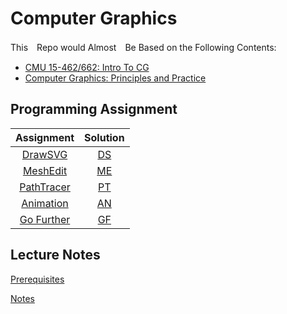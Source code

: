 # Computer Graphics

This　Repo would Almost　Be Based on the Following Contents:

- [CMU 15-462/662: Intro To CG](http://15462.courses.cs.cmu.edu/fall2021/courseinfo)
- [Computer Graphics: Principles and Practice](https://www.amazon.com/Computer-Graphics-Principles-Practice-3rd/dp/0321399528)

## Programming Assignment
|Assignment|Solution|
|:--:|:--:| 
|[DrawSVG](http://462cmu.github.io/asst1_drawsvg/)|[DS](./asst1_drawsvg)|
|[MeshEdit](http://462cmu.github.io/asst2_meshedit/)|[ME](./asst2_meshedit)|
|[PathTracer](http://462cmu.github.io/asst3_pathtracer/)|[PT](./asst3_pathtracer/)|
|[Animation](http://462cmu.github.io/asst4_animation/)|[AN](./asst4_animation)|
|[Go Further](http://462cmu.github.io/asst5_gofurther/)|[GF](./asst5_gofurther)|

## Lecture Notes

[Prerequisites](./raytracer/README.md)

[Notes](./Lecture.md)


